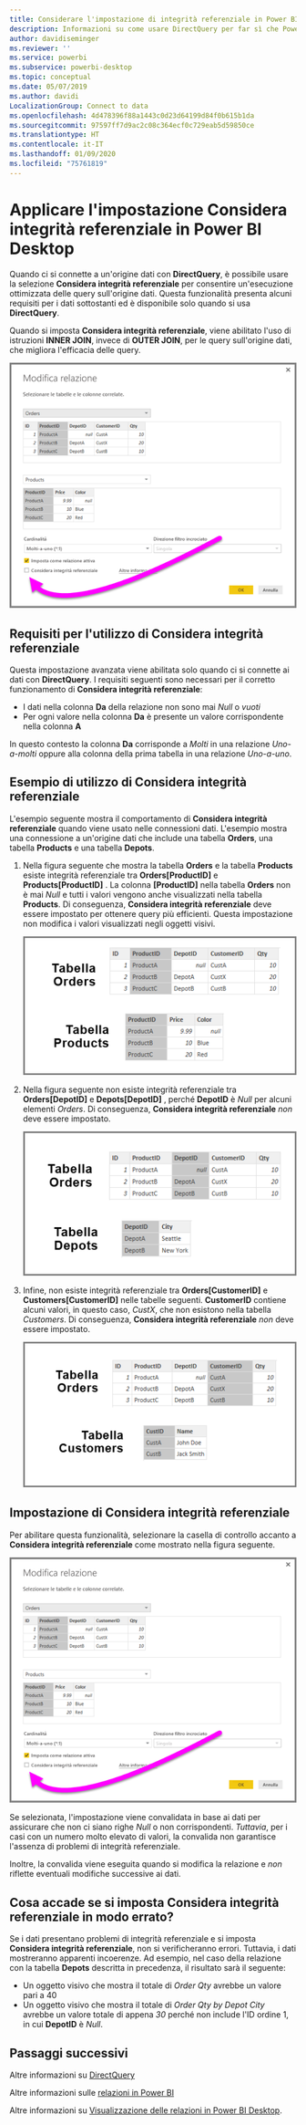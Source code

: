```yaml
---
title: Considerare l'impostazione di integrità referenziale in Power BI Desktop
description: Informazioni su come usare DirectQuery per far sì che Power BI Desktop consideri l'integrità referenziale
author: davidiseminger
ms.reviewer: ''
ms.service: powerbi
ms.subservice: powerbi-desktop
ms.topic: conceptual
ms.date: 05/07/2019
ms.author: davidi
LocalizationGroup: Connect to data
ms.openlocfilehash: 4d478396f88a1443c0d23d64199d84f0b615b1da
ms.sourcegitcommit: 97597ff7d9ac2c08c364ecf0c729eab5d59850ce
ms.translationtype: HT
ms.contentlocale: it-IT
ms.lasthandoff: 01/09/2020
ms.locfileid: "75761819"
---
```

# <a name="apply-the-assume-referential-integrity-setting-in-power-bi-desktop"></a>Applicare l'impostazione Considera integrità referenziale in Power BI Desktop
Quando ci si connette a un'origine dati con **DirectQuery**, è possibile usare la selezione **Considera integrità referenziale** per consentire un'esecuzione ottimizzata delle query sull'origine dati. Questa funzionalità presenta alcuni requisiti per i dati sottostanti ed è disponibile solo quando si usa **DirectQuery**.

Quando si imposta **Considera integrità referenziale**, viene abilitato l'uso di istruzioni **INNER JOIN**, invece di **OUTER JOIN**, per le query sull'origine dati, che migliora l'efficacia delle query.

![](media/desktop-assume-referential-integrity/assume-referential-integrity_1.png)

## <a name="requirements-for-using-assume-referential-integrity"></a>Requisiti per l'utilizzo di Considera integrità referenziale
Questa impostazione avanzata viene abilitata solo quando ci si connette ai dati con **DirectQuery**. I requisiti seguenti sono necessari per il corretto funzionamento di **Considera integrità referenziale**:

* I dati nella colonna **Da** della relazione non sono mai *Null* o *vuoti*
* Per ogni valore nella colonna **Da** è presente un valore corrispondente nella colonna **A**

In questo contesto la colonna **Da** corrisponde a *Molti* in una relazione *Uno-a-molti* oppure alla colonna della prima tabella in una relazione *Uno-a-uno*.

## <a name="example-of-using-assume-referential-integrity"></a>Esempio di utilizzo di Considera integrità referenziale
L'esempio seguente mostra il comportamento di **Considera integrità referenziale** quando viene usato nelle connessioni dati. L'esempio mostra una connessione a un'origine dati che include una tabella **Orders**, una tabella **Products** e una tabella **Depots**.

1. Nella figura seguente che mostra la tabella **Orders** e la tabella **Products** esiste integrità referenziale tra **Orders[ProductID]** e **Products[ProductID]** . La colonna **[ProductID]** nella tabella **Orders** non è mai *Null* e tutti i valori vengono anche visualizzati nella tabella **Products**. Di conseguenza, **Considera integrità referenziale** deve essere impostato per ottenere query più efficienti. Questa impostazione non modifica i valori visualizzati negli oggetti visivi.
   
   ![](media/desktop-assume-referential-integrity/assume-referential-integrity_2.png)
2. Nella figura seguente non esiste integrità referenziale tra **Orders[DepotID]** e **Depots[DepotID]** , perché **DepotID** è *Null* per alcuni elementi *Orders*. Di conseguenza, **Considera integrità referenziale** *non* deve essere impostato.
   
   ![](media/desktop-assume-referential-integrity/assume-referential-integrity_3.png)
3. Infine, non esiste integrità referenziale tra **Orders[CustomerID]** e **Customers[CustomerID]** nelle tabelle seguenti. **CustomerID** contiene alcuni valori, in questo caso, *CustX*, che non esistono nella tabella *Customers*. Di conseguenza, **Considera integrità referenziale** *non* deve essere impostato.
   
   ![](media/desktop-assume-referential-integrity/assume-referential-integrity_4.png)

## <a name="setting-assume-referential-integrity"></a>Impostazione di Considera integrità referenziale
Per abilitare questa funzionalità, selezionare la casella di controllo accanto a **Considera integrità referenziale** come mostrato nella figura seguente.

![](media/desktop-assume-referential-integrity/assume-referential-integrity_1.png)

Se selezionata, l'impostazione viene convalidata in base ai dati per assicurare che non ci siano righe *Null* o non corrispondenti. *Tuttavia*, per i casi con un numero molto elevato di valori, la convalida non garantisce l'assenza di problemi di integrità referenziale.

Inoltre, la convalida viene eseguita quando si modifica la relazione e *non* riflette eventuali modifiche successive ai dati.

## <a name="what-happens-if-you-incorrectly-set-assume-referential-integrity"></a>Cosa accade se si imposta Considera integrità referenziale in modo errato?
Se i dati presentano problemi di integrità referenziale e si imposta **Considera integrità referenziale**, non si verificheranno errori. Tuttavia, i dati mostreranno apparenti incoerenze. Ad esempio, nel caso della relazione con la tabella **Depots** descritta in precedenza, il risultato sarà il seguente:

* Un oggetto visivo che mostra il totale di *Order Qty* avrebbe un valore pari a 40
* Un oggetto visivo che mostra il totale di *Order Qty by Depot City* avrebbe un valore totale di appena *30* perché non include l'ID ordine 1, in cui **DepotID** è *Null*.

## <a name="next-steps"></a>Passaggi successivi
Altre informazioni su [DirectQuery](desktop-use-directquery.md)

Altre informazioni sulle [relazioni in Power BI](desktop-create-and-manage-relationships.md)

Altre informazioni su [Visualizzazione delle relazioni in Power BI Desktop](desktop-relationship-view.md).

